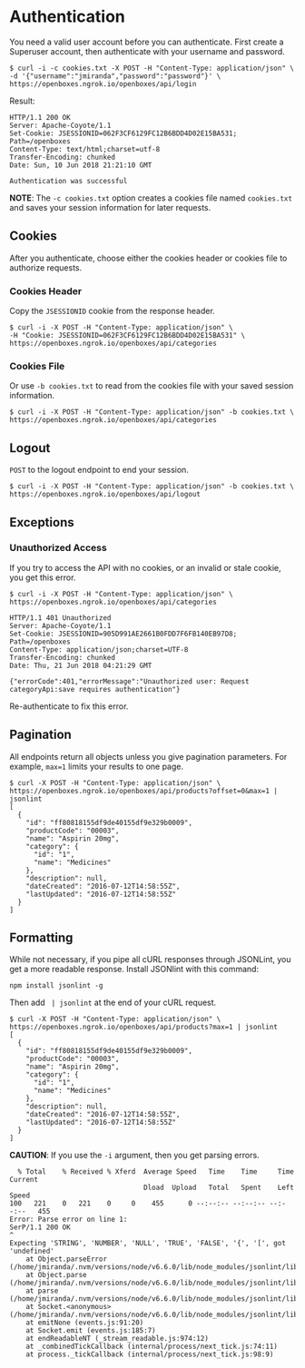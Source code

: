# Authentication
You need a valid user account before you can authenticate. First create a Superuser account, then authenticate with your username and password.

```
$ curl -i -c cookies.txt -X POST -H "Content-Type: application/json" \
-d '{"username":"jmiranda","password":"password"}' \
https://openboxes.ngrok.io/openboxes/api/login
```

Result:

```
HTTP/1.1 200 OK
Server: Apache-Coyote/1.1
Set-Cookie: JSESSIONID=062F3CF6129FC12B6BDD4D02E15BA531; Path=/openboxes
Content-Type: text/html;charset=utf-8
Transfer-Encoding: chunked
Date: Sun, 10 Jun 2018 21:21:10 GMT

Authentication was successful
```

**NOTE**: The `-c cookies.txt` option creates a cookies file named `cookies.txt` and saves your session information for later requests.

## Cookies
After you authenticate, choose either the cookies header or cookies file to authorize requests.

### Cookies Header 
Copy the `JSESSIONID` cookie from the response header.

```
$ curl -i -X POST -H "Content-Type: application/json" \
-H "Cookie: JSESSIONID=062F3CF6129FC12B6BDD4D02E15BA531" \
https://openboxes.ngrok.io/openboxes/api/categories
```

### Cookies File
Or use `-b cookies.txt` to read from the cookies file with your saved session information.

```
$ curl -i -X POST -H "Content-Type: application/json" -b cookies.txt \
https://openboxes.ngrok.io/openboxes/api/categories
```

## Logout

`POST` to the logout endpoint to end your session.

```
$ curl -i -X POST -H "Content-Type: application/json" -b cookies.txt \
https://openboxes.ngrok.io/openboxes/api/logout
```

## Exceptions
### Unauthorized Access
If you try to access the API with no cookies, or an invalid or stale cookie, you get this error.

```
$ curl -i -X POST -H "Content-Type: application/json" \
https://openboxes.ngrok.io/openboxes/api/categories

HTTP/1.1 401 Unauthorized
Server: Apache-Coyote/1.1
Set-Cookie: JSESSIONID=905D991AE2661B0FDD7F6FB140EB97D8; Path=/openboxes
Content-Type: application/json;charset=UTF-8
Transfer-Encoding: chunked
Date: Thu, 21 Jun 2018 04:21:29 GMT

{"errorCode":401,"errorMessage":"Unauthorized user: Request categoryApi:save requires authentication"}
```

Re-authenticate to fix this error.

## Pagination
All endpoints return all objects unless you give pagination parameters. For example, `max=1` limits your results to one page.

```
$ curl -X POST -H "Content-Type: application/json" \
https://openboxes.ngrok.io/openboxes/api/products?offset=0&max=1 | jsonlint
[
  {
    "id": "ff80818155df9de40155df9e329b0009",
    "productCode": "00003",
    "name": "Aspirin 20mg",
    "category": {
      "id": "1",
      "name": "Medicines"
    },
    "description": null,
    "dateCreated": "2016-07-12T14:58:55Z",
    "lastUpdated": "2016-07-12T14:58:55Z"
  }
]
```

## Formatting

While not necessary, if you pipe all cURL responses through JSONLint, you get a more readable response.
Install JSONlint with this command:

```
npm install jsonlint -g
```

Then add ` | jsonlint` at the end of your cURL request.

```
$ curl -X POST -H "Content-Type: application/json" \
https://openboxes.ngrok.io/openboxes/api/products?max=1 | jsonlint
[
  {
    "id": "ff80818155df9de40155df9e329b0009",
    "productCode": "00003",
    "name": "Aspirin 20mg",
    "category": {
      "id": "1",
      "name": "Medicines"
    },
    "description": null,
    "dateCreated": "2016-07-12T14:58:55Z",
    "lastUpdated": "2016-07-12T14:58:55Z"
  }
]
```

**CAUTION**: If you use the `-i` argument, then you get parsing errors.

```
  % Total    % Received % Xferd  Average Speed   Time    Time     Time  Current
                                 Dload  Upload   Total   Spent    Left  Speed
100   221    0   221    0     0    455      0 --:--:-- --:--:-- --:--:--   455
Error: Parse error on line 1:
SerP/1.1 200 OK
^
Expecting 'STRING', 'NUMBER', 'NULL', 'TRUE', 'FALSE', '{', '[', got 'undefined'
    at Object.parseError (/home/jmiranda/.nvm/versions/node/v6.6.0/lib/node_modules/jsonlint/lib/jsonlint.js:55:11)
    at Object.parse (/home/jmiranda/.nvm/versions/node/v6.6.0/lib/node_modules/jsonlint/lib/jsonlint.js:132:22)
    at parse (/home/jmiranda/.nvm/versions/node/v6.6.0/lib/node_modules/jsonlint/lib/cli.js:82:14)
    at Socket.<anonymous> (/home/jmiranda/.nvm/versions/node/v6.6.0/lib/node_modules/jsonlint/lib/cli.js:149:41)
    at emitNone (events.js:91:20)
    at Socket.emit (events.js:185:7)
    at endReadableNT (_stream_readable.js:974:12)
    at _combinedTickCallback (internal/process/next_tick.js:74:11)
    at process._tickCallback (internal/process/next_tick.js:98:9) 
```
